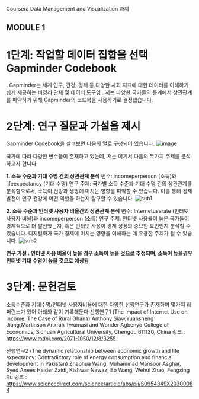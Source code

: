 Coursera Data Management and Visualization 과제
## MODULE 1
# 1단계: 작업할 데이터 집합을 선택 **Gapminder Codebook**
. Gapminder는 세계 인구, 건강, 경제 등 다양한 사회 지표에 대한 데이터를 이해하기 쉽게 제공하는 비영리 단체 및 데이터 도구임
. 저는 다양한 국가들의 통계에서 상관관계를 파악하기 위해 Gapminder의 코드북을 사용하기로 결정했습니다. 

# 2단계: 연구 질문과 가설을 제시
Gapminder Codebook을 살펴보면 다음의 열로 구성되어 있습니다.
![image](https://github.com/user-attachments/assets/a44ae182-beae-4897-ad0e-b23fce09547c)

국가에 따라 다양한 변수들이 존재하고 있는데, 저는 여기서 다음의 두가지 주제를 분석하고자 합니다. 

**1. 소득 수준과 기대 수명 간의 상관관계 분석**
변수: incomeperperson (소득)와 lifeexpectancy (기대 수명)
연구 주제: 국가별 소득 수준과 기대 수명 간의 상관관계를 분석함으로써, 소득이 건강과 생명에 미치는 영향을 파악할 수 있습니다. 이를 통해 경제 발전이 인구 건강에 어떤 역할을 하는지 탐구할 수 있습니다.
![sub1](https://github.com/user-attachments/assets/c8ae75cd-c382-4e5f-ac8a-97b435c27467)

**2. 소득 수준과 인터넷 사용자 비율간의 상관관계 분석**
변수: Internetuserate (인터넷 사용자 비율)과 incomeperperson (소득)
연구 주제: 인터넷 사용률이 높은 국가들이 경제적으로 더 발전했는지, 혹은 인터넷 사용이 경제 성장의 중요한 요인인지 분석할 수 있습니다. 디지털화가 국가 경제에 미치는 영향을 이해하는 데 유용한 주제가 될 수 있습니다.
![sub2](https://github.com/user-attachments/assets/014a63ea-c8f1-4798-8eba-eef6222b8eff)

**연구 가설 : 인터넷 사용 비율이 높을 경우 소득이 높을 것으로 추정되며, 소득이 높을경우 인터넷 기대 수명이 높을 것으로 예상됨**

# 3단계: 문헌검토
소득수준과 기대수명/인터넷 사용자비율에 대한 다양한 선행연구가 존재하며 몇가지 레퍼런스가 있어 아래와 같이 기록해둔다
선행연구1 (The Impact of Internet Use on Income: The Case of Rural Ghana)
Anthony Siaw,Yuansheng Jiang,Martinson Ankrah Twumasi and Wonder Agbenyo
College of Economics, Sichuan Agricultural University, Chengdu 611130, China
링크 : https://www.mdpi.com/2071-1050/12/8/3255

선행연구2 (The dynamic relationship between economic growth and life expectancy: Contradictory role of energy consumption and financial development in Pakistan)
Zhaohua Wang, Muhammad Mansoor Asghar, Syed Anees Haider Zaidi, Kishwar Nawaz, Bo Wang, Wehui Zhao, Fengxing Xu
링크 : https://www.sciencedirect.com/science/article/abs/pii/S0954349X20300084

